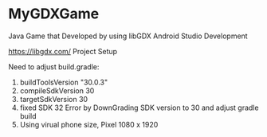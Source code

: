 # MyGDXGame

Java Game that Developed by using libGDX
Android Studio Development

https://libgdx.com/ Project Setup

Need to adjust build.gradle:
  1. buildToolsVersion "30.0.3"
  2. compileSdkVersion 30
  3. targetSdkVersion 30
  4. fixed SDK 32 Error by DownGrading SDK version to 30 and adjust gradle build
  5. Using virual phone size, Pixel 1080 x 1920
  
 


